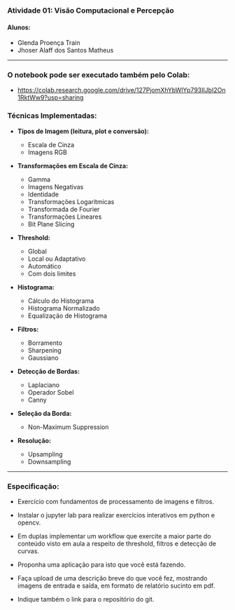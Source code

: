 ### Atividade 01: Visão Computacional e Percepção

#### Alunos:
* Glenda Proença Train
* Jhoser Alaff dos Santos Matheus

---

### O notebook pode ser executado também pelo Colab:
* https://colab.research.google.com/drive/127PjomXhYbWlYp793IlJbI2On1RktWw9?usp=sharing

### Técnicas Implementadas:

* **Tipos de Imagem (leitura, plot e conversão):**
  * Escala de Cinza
  * Imagens RGB

* **Transformações em Escala de Cinza:**
  * Gamma
  * Imagens Negativas
  * Identidade
  * Transformações Logarítmicas
  * Transformada de Fourier
  * Transformações Lineares
  * Bit Plane Slicing


* **Threshold:**
  * Global
  * Local ou Adaptativo
  * Automático
  * Com dois limites

* **Histograma:**
  * Cálculo do Histograma
  * Histograma Normalizado
  * Equalização de Histograma

* **Filtros:**
  * Borramento
  * Sharpening
  * Gaussiano

* **Detecção de Bordas:**
  * Laplaciano
  * Operador Sobel
  * Canny

* **Seleção da Borda:**
  * Non-Maximum Suppression

* **Resolução:**
  * Upsampling
  * Downsampling

---

### Especificação:


* Exercício com fundamentos de processamento de imagens e filtros.

* Instalar o jupyter lab para realizar exercícios interativos em python e opencv.

* Em duplas implementar um workflow que exercite a maior parte do conteúdo visto em aula a respeito de threshold, filtros e detecção de curvas.

* Proponha uma aplicação para isto que você está fazendo.

* Faça upload de uma descrição breve do que você fez, mostrando imagens de entrada e saída, em formato de relatório sucinto em pdf.

* Indique também o link para o repositório do git.
